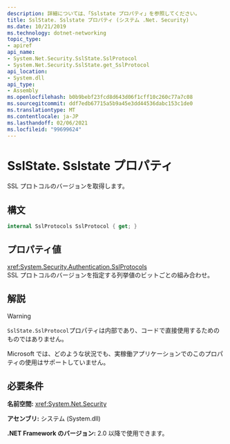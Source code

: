```yaml
---
description: 詳細については、「Sslstate プロパティ」を参照してください。
title: SslState. Sslstate プロパティ (システム .Net. Security)
ms.date: 10/21/2019
ms.technology: dotnet-networking
topic_type:
- apiref
api_name:
- System.Net.Security.SslState.SslProtocol
- System.Net.Security.SslState.get_SslProtocol
api_location:
- System.dll
api_type:
- Assembly
ms.openlocfilehash: b0b9bebf23fcd8d643d06f1cff10c260c77a7c08
ms.sourcegitcommit: ddf7edb67715a5b9a45e3dd44536dabc153c1de0
ms.translationtype: MT
ms.contentlocale: ja-JP
ms.lasthandoff: 02/06/2021
ms.locfileid: "99699624"
---
```

# <a name="sslstatesslprotocol-property"></a>SslState. Sslstate プロパティ

SSL プロトコルのバージョンを取得します。

## <a name="syntax"></a>構文

```csharp
internal SslProtocols SslProtocol { get; }
```

## <a name="property-value"></a>プロパティ値

<xref:System.Security.Authentication.SslProtocols>  
SSL プロトコルのバージョンを指定する列挙値のビットごとの組み合わせ。

## <a name="remarks"></a>解説

> [!WARNING]
> `SslState.SslProtocol`プロパティは内部であり、コードで直接使用するためのものではありません。
>
> Microsoft では、どのような状況でも、実稼働アプリケーションでのこのプロパティの使用はサポートしていません。

## <a name="requirements"></a>必要条件

**名前空間:** <xref:System.Net.Security>

**アセンブリ:** システム (System.dll)

**.NET Framework のバージョン:** 2.0 以降で使用できます。
